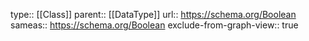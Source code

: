 type:: [[Class]]
parent:: [[DataType]]
url:: https://schema.org/Boolean
sameas:: https://schema.org/Boolean
exclude-from-graph-view:: true

